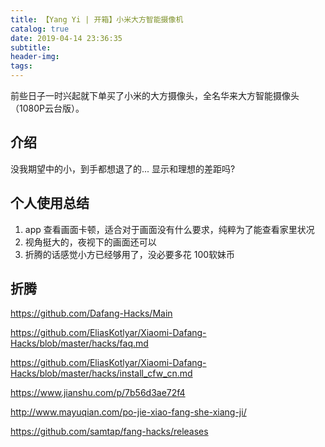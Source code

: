 ```yaml
---
title: 【Yang Yi | 开箱】小米大方智能摄像机
catalog: true
date: 2019-04-14 23:36:35
subtitle:
header-img:
tags:
---
```


前些日子一时兴起就下单买了小米的大方摄像头，全名华来大方智能摄像头（1080P云台版）。

<!--more-->

## 介绍
没我期望中的小，到手都想退了的... 显示和理想的差距吗?


## 个人使用总结

1. app 查看画面卡顿，适合对于画面没有什么要求，纯粹为了能查看家里状况
2. 视角挺大的，夜视下的画面还可以
3. 折腾的话感觉小方已经够用了，没必要多花 100软妹币

## 折腾

https://github.com/Dafang-Hacks/Main

https://github.com/EliasKotlyar/Xiaomi-Dafang-Hacks/blob/master/hacks/faq.md

https://github.com/EliasKotlyar/Xiaomi-Dafang-Hacks/blob/master/hacks/install_cfw_cn.md

https://www.jianshu.com/p/7b56d3ae72f4

http://www.mayuqian.com/po-jie-xiao-fang-she-xiang-ji/

https://github.com/samtap/fang-hacks/releases
